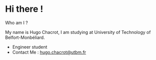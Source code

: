 # Hi there !

Who am I ?

My name is Hugo Chacrot, I am studying at University of Technology of Belfort-Monbéliard.
- Engineer student
- Contact Me : hugo.chacrot@utbm.fr
